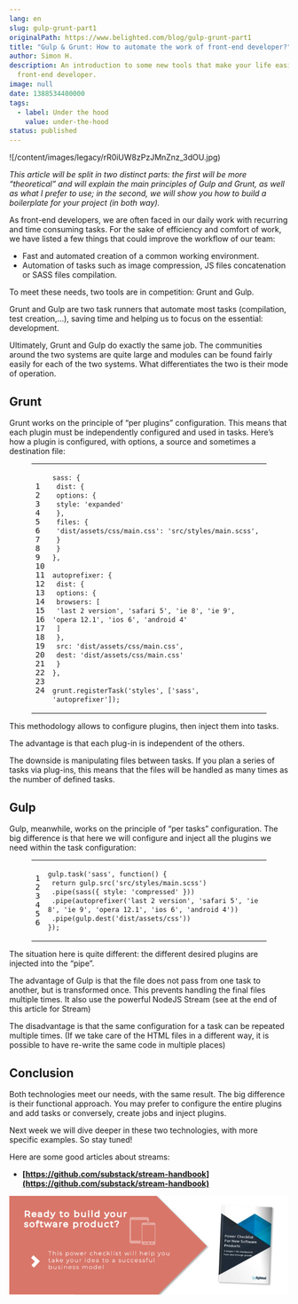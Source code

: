 ```yaml
---
lang: en
slug: gulp-grunt-part1
originalPath: https://www.belighted.com/blog/gulp-grunt-part1
title: "Gulp & Grunt: How to automate the work of front-end developer?"
author: Simon H.
description: An introduction to some new tools that make your life easier as a
  front-end developer.
image: null
date: 1388534400000
tags:
  - label: Under the hood
    value: under-the-hood
status: published
---
```

![/content/images/legacy/rR0iUW8zPzJMnZnz_3dOU.jpg)

_This article will be split in two distinct parts: the first will be more “theoretical” and will explain the main principles of Gulp and Grunt, as well as what I prefer to use; in the second, we will show you how to build a boilerplate for your project (in both way)._

As front-end developers, we are often faced in our daily work with recurring and time consuming tasks. For the sake of efficiency and comfort of work, we have listed a few things that could improve the workflow of our team:

*   Fast and automated creation of a common working environment.
*   Automation of tasks such as image compression, JS files concatenation or SASS files compilation.

To meet these needs, two tools are in competition: Grunt and Gulp.

Grunt and Gulp are two task runners that automate most tasks (compilation, test creation,…), saving time and helping us to focus on the essential: development.

Ultimately, Grunt and Gulp do exactly the same job. The communities around the two systems are quite large and modules can be found fairly easily for each of the two systems. What differentiates the two is their mode of operation.

Grunt
-----

Grunt works on the principle of “per plugins” configuration. This means that each plugin must be independently configured and used in tasks. Here’s how a plugin is configured, with options, a source and sometimes a destination file:

<figure class="code"><div class="highlight"><table><tbody><tr><td class="gutter"><pre class="line-numbers"><span class="line-number">1</span>
<span class="line-number">2</span>
<span class="line-number">3</span>
<span class="line-number">4</span>
<span class="line-number">5</span>
<span class="line-number">6</span>
<span class="line-number">7</span>
<span class="line-number">8</span>
<span class="line-number">9</span>
<span class="line-number">10</span>
<span class="line-number">11</span>
<span class="line-number">12</span>
<span class="line-number">13</span>
<span class="line-number">14</span>
<span class="line-number">15</span>
<span class="line-number">16</span>
<span class="line-number">17</span>
<span class="line-number">18</span>
<span class="line-number">19</span>
<span class="line-number">20</span>
<span class="line-number">21</span>
<span class="line-number">22</span>
<span class="line-number">23</span>
<span class="line-number">24</span>
</pre></td><td class="code"><pre><code class="undefined"><span class="line">sass: {
</span><span class="line"> dist: {
</span><span class="line"> options: {
</span><span class="line"> style: 'expanded'
</span><span class="line"> },
</span><span class="line"> files: {
</span><span class="line"> 'dist/assets/css/main.css': 'src/styles/main.scss',
</span><span class="line"> }
</span><span class="line"> }
</span><span class="line">},
</span><span class="line">
</span><span class="line">autoprefixer: {
</span><span class="line"> dist: {
</span><span class="line"> options: {
</span><span class="line"> browsers: [
</span><span class="line"> 'last 2 version', 'safari 5', 'ie 8', 'ie 9', 'opera 12.1', 'ios 6', 'android 4'
</span><span class="line"> ]
</span><span class="line"> },
</span><span class="line"> src: 'dist/assets/css/main.css',
</span><span class="line"> dest: 'dist/assets/css/main.css'
</span><span class="line"> }
</span><span class="line">},
</span><span class="line">
</span><span class="line">grunt.registerTask('styles', ['sass', 'autoprefixer']);</span></code></pre></td></tr></tbody></table></div></figure>

This methodology allows to configure plugins, then inject them into tasks.

The advantage is that each plug-in is independent of the others.

The downside is manipulating files between tasks. If you plan a series of tasks via plug-ins, this means that the files will be handled as many times as the number of defined tasks.

Gulp
----

Gulp, meanwhile, works on the principle of “per tasks” configuration. The big difference is that here we will configure and inject all the plugins we need within the task configuration:

<figure class="code"><div class="highlight"><table><tbody><tr><td class="gutter"><pre class="line-numbers"><span class="line-number">1</span>
<span class="line-number">2</span>
<span class="line-number">3</span>
<span class="line-number">4</span>
<span class="line-number">5</span>
<span class="line-number">6</span>
</pre></td><td class="code"><pre><code class="ruby"><span class="line">gulp.task(<span class="string">'sass'</span>, function() {
</span><span class="line"> <span class="keyword">return</span> gulp.src(<span class="string">'src/styles/main.scss'</span>)
</span><span class="line"> .pipe(sass({ style<span class="symbol">:</span> <span class="string">'compressed'</span> }))
</span><span class="line"> .pipe(autoprefixer(<span class="string">'last 2 version'</span>, <span class="string">'safari 5'</span>, <span class="string">'ie 8'</span>, <span class="string">'ie 9'</span>, <span class="string">'opera 12.1'</span>, <span class="string">'ios 6'</span>, <span class="string">'android 4'</span>))
</span><span class="line"> .pipe(gulp.dest(<span class="string">'dist/assets/css'</span>))
</span><span class="line">});</span></code></pre></td></tr></tbody></table></div></figure>

The situation here is quite different: the different desired plugins are injected into the “pipe”.

The advantage of Gulp is that the file does not pass from one task to another, but is transformed once. This prevents handling the final files multiple times. It also use the powerful NodeJS Stream (see at the end of this article for Stream)

The disadvantage is that the same configuration for a task can be repeated multiple times. (If we take care of the HTML files in a different way, it is possible to have re-write the same code in multiple places)

Conclusion
----------

Both technologies meet our needs, with the same result. The big difference is their functional approach. You may prefer to configure the entire plugins and add tasks or conversely, create jobs and inject plugins.

Next week we will dive deeper in these two technologies, with more specific examples. So stay tuned!

Here are some good articles about streams:

*   **[https://github.com/substack/stream-handbook](https://github.com/substack/stream-handbook)**

[![New Call-to-action](/content/images/legacy/UPTtKvQU_5rjKfQJ1Qjwk.png)](https://cta-redirect.hubspot.com/cta/redirect/1684659/fb3606cc-cc1b-47d0-ae85-2c9f69837fe2)